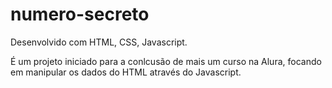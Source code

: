 # numero-secreto
Desenvolvido com HTML, CSS, Javascript.

É um projeto iniciado para a conlcusão de mais um curso na Alura, 
focando em manipular os dados do HTML através do Javascript. 

